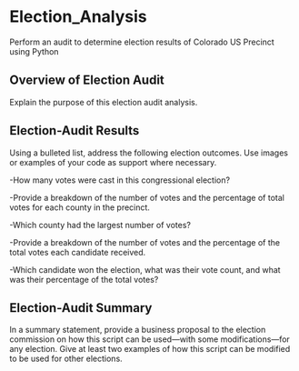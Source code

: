 # Election_Analysis
Perform an audit to determine election results of Colorado US Precinct using Python
## Overview of Election Audit 
Explain the purpose of this election audit analysis.

## Election-Audit Results 
Using a bulleted list, address the following election outcomes. Use images or examples of your code as support where necessary.

-How many votes were cast in this congressional election?

-Provide a breakdown of the number of votes and the percentage of total votes for each county in the precinct.

-Which county had the largest number of votes?

-Provide a breakdown of the number of votes and the percentage of the total votes each candidate received.

-Which candidate won the election, what was their vote count, and what was their percentage of the total votes?


## Election-Audit Summary
In a summary statement, provide a business proposal to the election commission on how this script can be used—with some modifications—for any election. Give at least two examples of how this script can be modified to be used for other elections.
